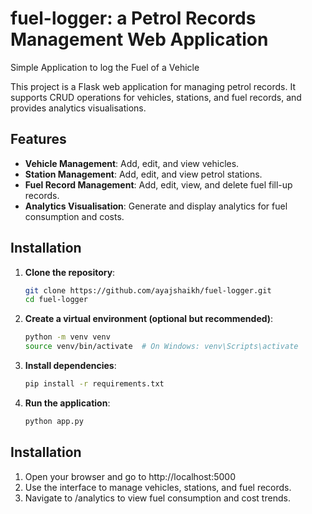 # fuel-logger: a Petrol Records Management Web Application
Simple Application to log the Fuel of a Vehicle

This project is a Flask web application for managing petrol records. It supports CRUD operations for vehicles, stations, and fuel records, and provides analytics visualisations.

## Features

- **Vehicle Management**: Add, edit, and view vehicles.
- **Station Management**: Add, edit, and view petrol stations.
- **Fuel Record Management**: Add, edit, view, and delete fuel fill-up records.
- **Analytics Visualisation**: Generate and display analytics for fuel consumption and costs.

## Installation

1. **Clone the repository**:
   ```bash
   git clone https://github.com/ayajshaikh/fuel-logger.git
   cd fuel-logger
   ```
2. **Create a virtual environment (optional but recommended)**:
   ```bash
   python -m venv venv
   source venv/bin/activate  # On Windows: venv\Scripts\activate
   ```
3. **Install dependencies**:
   ```bash
   pip install -r requirements.txt
   ```
4. **Run the application**:
   ```bash
   python app.py
   ```

## Installation
1. Open your browser and go to http://localhost:5000
2. Use the interface to manage vehicles, stations, and fuel records.
3. Navigate to /analytics to view fuel consumption and cost trends.
